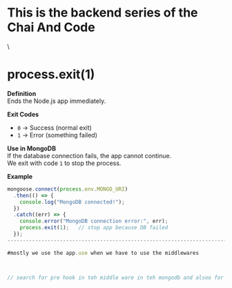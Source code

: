 # This is the backend series of the Chai And Code
\



# process.exit(1)

**Definition**  
Ends the Node.js app immediately.  

**Exit Codes**  
- `0` → Success (normal exit)  
- `1` → Error (something failed)  

**Use in MongoDB**  
If the database connection fails, the app cannot continue.  
We exit with code `1` to stop the process.  

**Example**  
```js
mongoose.connect(process.env.MONGO_URI)
  .then(() => {
    console.log("MongoDB connected!");
  })
  .catch((err) => {
    console.error("MongoDB connection error:", err);
    process.exit(1);   // stop app because DB failed
  });
--------------------------------------------------------------------------------------------

#mostly we use the app.use when we have to use the middlewares



// search for pre hook in teh middle ware in teh mongodb and alsoo for the ohter concepts of the mongoose aggregate pagginate -v2